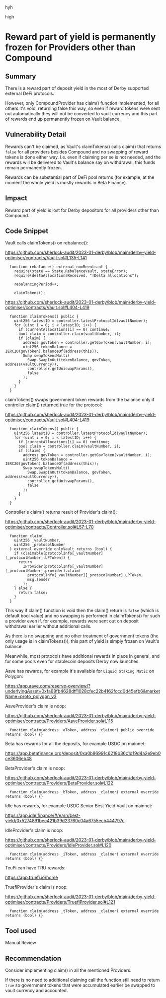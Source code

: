 hyh

high

# Reward part of yield is permanently frozen for Providers other than Compound

## Summary

There is a reward part of deposit yield in the most of Derby supported external DeFi protocols.

However, only CompoundProvider has claim() function implemented, for all others it's void, returning false this way, so even if reward tokens were sent out automatically they will not be converted to vault currency and this part of rewards end up permanently frozen on Vault balance.

## Vulnerability Detail

Rewards can't be claimed, as Vault's claimTokens() calls claim() that returns `false` for all providers besides Compound and no swapping of reward tokens is done either way. I.e. even if claiming per se is not needed, and the rewards will be delivered to Vault's balance say on withdrawal, this funds remain permanently frozen.

Rewards can be substantial part of DeFi pool returns (for example, at the moment the whole yield is mostly rewards in Beta Finance).

## Impact

Reward part of yield is lost for Derby depositors for all providers other than Compound.

## Code Snippet

Vault calls claimTokens() on rebalance():

https://github.com/sherlock-audit/2023-01-derby/blob/main/derby-yield-optimiser/contracts/Vault.sol#L135-L141

```solidity
  function rebalance() external nonReentrant {
    require(state == State.RebalanceVault, stateError);
    require(deltaAllocationsReceived, "!Delta allocations");

    rebalancingPeriod++;

    claimTokens();
```

https://github.com/sherlock-audit/2023-01-derby/blob/main/derby-yield-optimiser/contracts/Vault.sol#L404-L419

```solidity
  function claimTokens() public {
    uint256 latestID = controller.latestProtocolId(vaultNumber);
    for (uint i = 0; i < latestID; i++) {
      if (currentAllocations[i] == 0) continue;
      bool claim = controller.claim(vaultNumber, i);
      if (claim) {
        address govToken = controller.getGovToken(vaultNumber, i);
        uint256 tokenBalance = IERC20(govToken).balanceOf(address(this));
        Swap.swapTokensMulti(
          Swap.SwapInOut(tokenBalance, govToken, address(vaultCurrency)),
          controller.getUniswapParams(),
          false
        );
      }
    }
  }
```

claimTokens() swaps government token rewards from the balance only if controller.claim() returned true for the protocol:

https://github.com/sherlock-audit/2023-01-derby/blob/main/derby-yield-optimiser/contracts/Vault.sol#L404-L419

```solidity
  function claimTokens() public {
    uint256 latestID = controller.latestProtocolId(vaultNumber);
    for (uint i = 0; i < latestID; i++) {
      if (currentAllocations[i] == 0) continue;
      bool claim = controller.claim(vaultNumber, i);
      if (claim) {
        address govToken = controller.getGovToken(vaultNumber, i);
        uint256 tokenBalance = IERC20(govToken).balanceOf(address(this));
        Swap.swapTokensMulti(
          Swap.SwapInOut(tokenBalance, govToken, address(vaultCurrency)),
          controller.getUniswapParams(),
          false
        );
      }
    }
  }
```

Controller's claim() returns result of Provider's claim():

https://github.com/sherlock-audit/2023-01-derby/blob/main/derby-yield-optimiser/contracts/Controller.sol#L57-L70

```solidity
  function claim(
    uint256 _vaultNumber,
    uint256 _protocolNumber
  ) external override onlyVault returns (bool) {
    if (claimable[protocolInfo[_vaultNumber][_protocolNumber].LPToken]) {
      return
        IProvider(protocolInfo[_vaultNumber][_protocolNumber].provider).claim(
          protocolInfo[_vaultNumber][_protocolNumber].LPToken,
          msg.sender
        );
    } else {
      return false;
    }
  }
```

This way if claim() function is void then the claim() return is `false` (which is default bool value) and no swapping is performed in claimTokens() for such a provider even if, for example, rewards were sent out on deposit withdrawal earlier without additional calls.

As there is no swapping and no other treatment of government tokens (the only usage is in claimTokens()), this part of yield is simply frozen on Vault's balance.

Meanwhile, most protocols have additional rewards in place in general, and for some pools even for stablecoin deposits Derby now launches.

Aave has rewards, for example it's available for `Liquid Staking Matic` on Polygon:

https://app.aave.com/reserve-overview/?underlyingAsset=0xfa68fb4628dff1028cfec22b4162fccd0d45efb6&marketName=proto_polygon_v3

AaveProvider's claim is noop:

https://github.com/sherlock-audit/2023-01-derby/blob/main/derby-yield-optimiser/contracts/Providers/AaveProvider.sol#L115

```solidity
  function claim(address _aToken, address _claimer) public override returns (bool) {}
```

Beta has rewards for all the deposits, for example USDC on mainnet:

https://app.betafinance.org/deposit/0xa0b86991c6218b36c1d19d4a2e9eb0ce3606eb48

BetaProvider's claim is noop:

https://github.com/sherlock-audit/2023-01-derby/blob/main/derby-yield-optimiser/contracts/Providers/BetaProvider.sol#L122

```solidity
  function claim(address _bToken, address _claimer) external override returns (bool) {}
```

Idle has rewards, for example USDC Senior Best Yield Vault on mainnet:

https://app.idle.finance/#/earn/best-yield/0x5274891bec421b39d23760c04a6755ecb444797c

IdleProvider's claim is noop:

https://github.com/sherlock-audit/2023-01-derby/blob/main/derby-yield-optimiser/contracts/Providers/IdleProvider.sol#L120

```solidity
  function claim(address _iToken, address _claimer) external override returns (bool) {}
```

TeuFi can have TRU rewards:

https://app.truefi.io/home

TruefiProvider's claim is noop:

https://github.com/sherlock-audit/2023-01-derby/blob/main/derby-yield-optimiser/contracts/Providers/TruefiProvider.sol#L121

```solidity
  function claim(address _tToken, address _claimer) external override returns (bool) {}
```

## Tool used

Manual Review

## Recommendation

Consider implementing claim() in all the mentioned Providers.

If there is no need to additional claiming call the function still need to return `true` so government tokens that were accumulated earlier be swapped to vault currency and accounted.